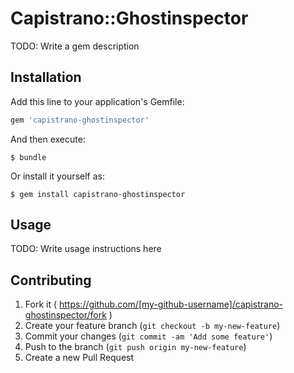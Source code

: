 # Capistrano::Ghostinspector

TODO: Write a gem description

## Installation

Add this line to your application's Gemfile:

```ruby
gem 'capistrano-ghostinspector'
```

And then execute:

    $ bundle

Or install it yourself as:

    $ gem install capistrano-ghostinspector

## Usage

TODO: Write usage instructions here

## Contributing

1. Fork it ( https://github.com/[my-github-username]/capistrano-ghostinspector/fork )
2. Create your feature branch (`git checkout -b my-new-feature`)
3. Commit your changes (`git commit -am 'Add some feature'`)
4. Push to the branch (`git push origin my-new-feature`)
5. Create a new Pull Request
